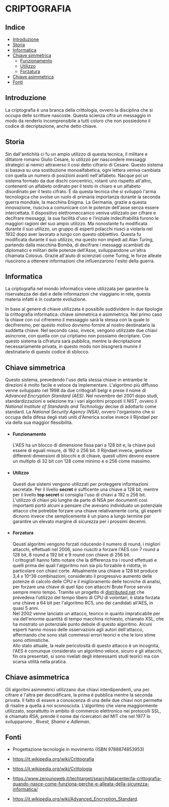 # CRIPTOGRAFIA

## Indice

- [Introduzione](#Introduzione)
- [Storia](#Storia)
- [Informatica](#Informatica)
- [Chiave simmetrica](#Chiave-simmetrica)
  - [Funzionamento](#Funzionamento)
  - [Utilizzo](#Utilizzo) 
  - [Forzatura](#Forzatura)
- [Chiave asimmetrica](#Chiave-asimmetrica)
- [Fonti](#Fonti)


## Introduzione

La criptografia è una branca della crittologia, ovvero la disciplina che si occupa delle scritture nascoste. Questa scienza cifra un messaggio in modo da renderlo incomprensibile a tutti coloro che non possiedono il codice di decriptazione, anche detto chiave.


## Storia

Sin dall'antichità ci fu un ampio utilizzo di questa tecnica, il militare e dittatore romano Giulio Cesare, lo utilizzò per nascondere messaggi strategici ai nemici attraverso il così detto cifrario di Cesare. Questo sistema si basava su una sostituzione monoalfabetica, ogni lettera veniva cambiata con quella un numero di posizioni avanti nell'alfabeto. Nacque poi un sistema formato da due dischi concentrici, rotanti uno rispetto all'altro, contenenti un alfabeto ordinato per il testo in chiaro e un alfabeto disordinato per il testo cifrato. È da questa tecnica che si sviluppò l'arma tecnologica che svolse un ruolo di primaria importanza durante la seconda guerra mondiale, la macchina Enigma. La Germania, grazie a questa innovazione, riusciva a comunicare con le potenze dell'asse senza essere intercettata. Il dispositivo elettromeccanico veniva utilizzato per cifrare e decifrare messaggi, la sua facilità d'uso e l'iniziale indecifrabilità furono le maggiori ragioni del suo ampio utilizzo. Ma nonostante fu modificata durante il suo utilizzo, un gruppo di esperti polacchi riuscì a violarla nel 1932 dopo aver lavorato a lungo con questo obbiettivo. 
Questa fu modificata durante il suo utilizzo, ma questo non impedì ad Alan Turing, partendo dalla macchina Bomba, di decifrare i messaggi scambiati da diplomatici e militari delle potenze dell'Asse, sviluppandone un'altra chiamata Colosus. Grazie all'aiuto di scienziati come Turing, le forze alleate riuscirono a ottenere informazioni che influenzarono l'esito della guerra. <br />


## Informatica

La criptografia nel mondo informatico viene utilizzata per garantire la riservatezza dei dati e delle informazioni che viaggiano in rete, questa materia infatti è in costante evoluzione. 

In base al genere di chiave utilizzata è possibile suddividere in due tipologie la crittografia informatica: chiave simmetrica e asimmetrica. Nel primo caso la chiave con cui cifreremo il messaggio sarà la stessa con la quale lo decifreremo, per questo motivo dovremo fornire al nostro destinatario la suddetta chiave. Nel secondo caso, invece, vengono utilizzate due chiavi asincrone, con quella con cui criptiamo non possiamo decriptare. Con questo sistema la cifratura sarà pubbilca, mentre la decriptazione necessariamente privata, in questo modo non bisognerà munire il destinatario di questo codice di sblocco.


## Chiave simmetrica

Questo sistema, prevedendo l'uso della stessa chiave in entrambe le direzioni è molto facile e veloce da implementare. L'algoritmo più diffusso venne sviluppato nel 1998 da due crittografi belgi e prese il nome di *Advanced Encryption Standard (AES)*. Nel novembre del 2001 dopo studi, standardizzazioni e selezione tra i vari algoritmi proposti il *NIST*, ovvero il *National Institute of Standards and Technology* decise di adottarlo come standard. La *National Security Agency (NSA)*, ovvero l'organismo che si occupa della difesa degli stati uniti d'America scelse invece il Rijndael per via della sua maggior flessibilità.

  - #### Funzionamento
    L'AES ha un blocco di dimensione fissa pari a 128 bit e, la chiave può essere di eguali misure, di 192 o 256 bit. 
    Il Rijndael invece, gestisce differenti dimensioni di blocchi e di chiave, questi ultimi devono essere un multiplo di 32 bit con 128 come minimo e e 256 come massimo.

  - #### Utilizzo
    Questi due sistemi vengono utilizzati per proteggere informazioni secretate. Per il livello **secret** è sufficente una chiave a 128 bit, mentre per il livello **top secret** si consiglia l'uso di chiavi a 192 o 256 bit. L'utilizzo di chiavi più lunghe da parte di NSA per documenti così importanti portò alcuni a pensare che avevano individuato un potenziale attacco che potrebbe forzare una chiave relativamente corta, gli esperti dicnono invece che semplicemente è un piano a lungo termine per garantire un elevato margine di sicurezza per i prossimi decenni. 

  - #### Forzatura
    Qeusti algoritmi vengono forzati riducendo il numero di round, i migliori attacchi, effettuati nel 2006, sono riusciti a forzare l'AES con 7 round a 128 bit, 8 round  a 192 bit e 9 round con chiave di 256 bit.<br />
    I crittografi hanno fatto notare che la differenza tra i round effettuati e quelli prima dei quali l'algoritmo non sia più forzabile è ridotta, in particolare con chiavi corte. Attualmente una chiave a 128 bit produce 3,4 x 10^38 combinazioni, considerato il progressivo aumento delle potenze di calcolo delle CPU e il miglioramento delle tecniche di analisi, per forzare una chiave di quel tipo con attacchi Brute Force servirà sempre meno tempo. Tramite un progetto di [distributed.net](https://www.distributed.net/Main_Page) che prevedeva l'utilizzo del tempo libero di CPU di volontari, è stata forzata una chiave a 64 bit per l'algoritmo RC5, uno dei candidati all'AES, in quasi 5 anni. <br />
    Nel 2002 venne lanciato un attacco, teorico in quanto impraticabile per via dell'enorme quantità di tempo macchina richiesto, chiamato XSL, che ha mostrato un potenziale punto debole di questo algoritmo. Alcuni esperti hanno mosso delle osservazioni agli autori dell'attacco, affermando che sono stati commessi errori teorici e che le loro stime sono ottimistiche.<br />
    Allo stato attuale, la reale pericolosità di questo attacco è un incognita, l'AES è comunque considerato un algoritmo veloce, sicuro e gli attacchi, fin ora presentati, si sono rivelati degli interessanti studi teorici ma con scarsa utilità nella pratica. 


## Chiave asimmetrica

Gli algoritmi asimmetrici utilizzano due chiavi interdipendenti, una per cifrare e l'altra per decodificare, la prima è pubblica mentre la seconda privata. Il fatto di essere a conoscenza di una delle due chiavi non permette di risalire a quella a noi sconosciuta. L'algoritmo che viene maggiormente utilizzato, soprattutto in ambito di commercio elettronico nei protocolli SSL, è chiamato *RSA*, prende il nome dai ricercatori del MIT che nel 1977 lo svilupparono , *Rivest, Shamir e Adleman*.


## Fonti

- Progettazione tecnologie in movimento (ISBN 9788874853953)

- https://it.wikipedia.org/wiki/Crittografia

- https://it.wikipedia.org/wiki/Crittologia

- https://www.zerounoweb.it/techtarget/searchdatacenter/la-crittografia-quando-nasce-come-funziona-perche-e-alleata-della-sicurezza-informatica/

- https://it.wikipedia.org/wiki/Advanced_Encryption_Standard.
